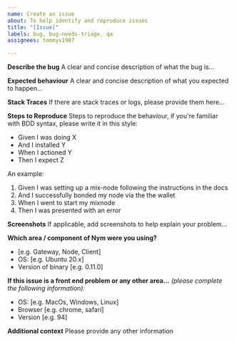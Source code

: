 ```yaml
---
name: Create an issue
about: To help identify and reproduce issues
title: "[Issue]"
labels: bug, bug-needs-triage, qa
assignees: tommyv1987

---
```


**Describe the bug**
A clear and concise description of what the bug is...

**Expected behaviour**
A clear and concise description of what you expected to happen...

**Stack Traces**
If there are stack traces or logs, please provide them here...

**Steps to Reproduce**
Steps to reproduce the behaviour, if you're familiar with BDD syntax, please write it in this style:
- Given I was doing X
- And I installed Y
- When I actioned Y
- Then I expect Z

An example: 
1. Given I was setting up a mix-node following the instructions in the docs
2. And I successfully bonded my node via the the wallet
3. When I went to start my mixnode
4. Then I was presented with an error

**Screenshots**
If applicable, add screenshots to help explain your problem...

**Which area / component of Nym were you using?**
 - [e.g. Gateway, Node, Client]
 - OS: [e.g. Ubuntu 20.x]
 - Version of binary [e.g. 0.11.0]

**If this issue is a front end problem or any other area...**
*(please complete the following information):*
 - OS: [e.g. MacOs, Windows, Linux]
 - Browser [e.g. chrome, safari]
 - Version [e.g. 94]

**Additional context**
Please provide any other information
